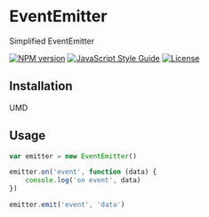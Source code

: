 # EventEmitter

Simplified EventEmitter

[![NPM version](https://img.shields.io/npm/v/@gidw/event-emitter-js.svg)](https://www.npmjs.com/package/@gidw/event-emitter-js)
[![JavaScript Style Guide](https://img.shields.io/badge/code_style-standard-brightgreen.svg)](https://standardjs.com)
[![License](https://img.shields.io/github/license/GiDW/event-emitter-js.svg)](https://github.com/GiDW/event-emitter-js/blob/master/LICENSE)

## Installation

UMD

## Usage

```js
var emitter = new EventEmitter()

emitter.on('event', function (data) {
    console.log('on event', data)
})

emitter.emit('event', 'data')
```
